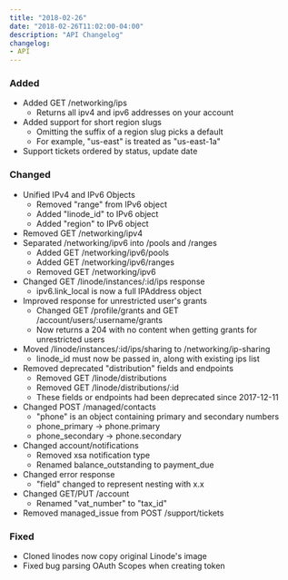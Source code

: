 ```yaml
---
title: "2018-02-26"
date: "2018-02-26T11:02:00-04:00"
description: "API Changelog"
changelog:
- API
---
```

### Added

* Added GET /networking/ips
  * Returns all ipv4 and ipv6 addresses on your account
* Added support for short region slugs
  * Omitting the suffix of a region slug picks a default
  * For example, "us-east" is treated as "us-east-1a"
* Support tickets ordered by status, update date

### Changed

* Unified IPv4 and IPv6 Objects
  * Removed "range" from IPv6 object
  * Added "linode_id" to IPv6 object
  * Added "region" to IPv6 object
* Removed GET /networking/ipv4
* Separated /networking/ipv6 into /pools and /ranges
  * Added GET /networking/ipv6/pools
  * Added GET /networking/ipv6/ranges
  * Removed GET /networking/ipv6
* Changed GET /linode/instances/:id/ips response
  * ipv6.link_local is now a full IPAddress object
* Improved response for unrestricted user's grants
  * Changed GET /profile/grants and GET /account/users/:username/grants
  * Now returns a 204 with no content when getting grants for unrestricted users
* Moved /linode/instances/:id/ips/sharing to /networking/ip-sharing
  * linode_id must now be passed in, along with existing ips list
* Removed deprecated "distribution" fields and endpoints
  * Removed GET /linode/distributions
  * Removed GET /linode/distributions/:id
  * These fields or endpoints had been deprecated since 2017-12-11
* Changed POST /managed/contacts
  * "phone" is an object containing primary and secondary numbers
  * phone_primary -> phone.primary
  * phone_secondary -> phone.secondary
* Changed account/notifications
  * Removed xsa notification type
  * Renamed balance_outstanding to payment_due
* Changed error response
  * "field" changed to represent nesting with x.x
* Changed GET/PUT /account
  * Renamed "vat_number" to "tax_id"
* Removed managed_issue from POST /support/tickets

### Fixed

* Cloned linodes now copy original Linode's image
* Fixed bug parsing OAuth Scopes when creating token